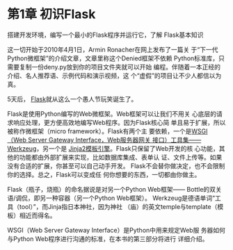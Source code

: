 # 第1章 初识Flask

搭建开发环境，编写一个最小的Flask程序并运行它，了解 Flask基本知识

这一切开始于2010年4月1日，Armin Ronacher在网上发布了一篇关 于“下一代Python微框架”的介绍文章，文章里称这个Denied框架不依赖 Python标准库，只需要复制一份deny.py放到你的项目文件夹就可以开始 编程。伴随着一本正经的介绍、名人推荐语、示例代码和演示视频，这 个“虚假”的项目让不少人都信以为真。

5天后， [Flask](http://flask.pocoo.org/)就从这么一个愚人节玩笑诞生了。

Flask是使用Python编写的Web微框架。Web框架可以让我们不用关 心底层的请求响应处理，更方便高效地编写Web程序。因为Flask核心简 单且易于扩展，所以被称作微框架（micro framework）。Flask有两个主 要依赖，一个是[WSGI（Web Server Gateway Interface，Web服务器网关 接口）工具集——Werkzeug](http://werkzeug.pocoo.org/)，另一个是 [Jinja2模板引擎](http://jinja.pocoo.org/)。Flask只保留了Web开发的核 心功能，其他的功能都由外部扩展来实现，比如数据库集成、表单认 证、文件上传等。如果没有合适的扩展，你甚至可以自己动手开发。 Flask不会替你做决定，也不会限制你的选择。总之，Flask可以变成任 何你想要的东西，一切都由你做主。

Flask（瓶子，烧瓶）的命名据说是对另一个Python Web框架—— Bottle的双关语/调侃，即另一种容器（另一个Python Web框架）。 Werkzeug是德语单词“工具（tool）”，而Jinja指日本神社，因为神社 （庙）的英文temple与template（模板）相近而得名。

WSGI（Web Server Gateway Interface）是Python中用来规定Web服 务器如何与Python Web程序进行沟通的标准，在本书的第三部分将进行 详细介绍。

